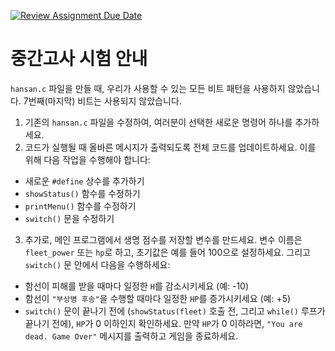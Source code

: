 [![Review Assignment Due Date](https://classroom.github.com/assets/deadline-readme-button-22041afd0340ce965d47ae6ef1cefeee28c7c493a6346c4f15d667ab976d596c.svg)](https://classroom.github.com/a/SmNw8oFb)
# 중간고사 시험 안내

`hansan.c` 파일을 만들 때, 우리가 사용할 수 있는 모든 비트 패턴을 사용하지 않았습니다. 7번째(마지막) 비트는 사용되지 않았습니다.

1. 기존의 `hansan.c` 파일을 수정하여, 여러분이 선택한 새로운 명령어 하나를 추가하세요.
2. 코드가 실행될 때 올바른 메시지가 출력되도록 전체 코드를 업데이트하세요. 이를 위해 다음 작업을 수행해야 합니다:
  - 새로운 `#define` 상수를 추가하기
  - `showStatus()` 함수를 수정하기
  - `printMenu()` 함수를 수정하기
  - `switch()` 문을 수정하기
3. 추가로, 메인 프로그램에서 생명 점수를 저장할 변수를 만드세요. 변수 이름은 `fleet_power` 또는 `hp`로 하고, 초기값은 예를 들어 100으로 설정하세요. 그리고 `switch()` 문 안에서 다음을 수행하세요:
  - 함선이 피해를 받을 때마다 일정한 `H`를 감소시키세요 (예: -10)
  - 함선이 `"부상병 후송"`을 수행할 때마다 일정한 `HP`를 증가시키세요 (예: +5)
  - `switch()` 문이 끝나기 전에 (`showStatus(fleet)` 호출 전, 그리고 `while()` 루프가 끝나기 전에), `HP`가 0 이하인지 확인하세요.
만약 `HP`가 0 이하라면, `"You are dead. Game Over"` 메시지를 출력하고 게임을 종료하세요.
